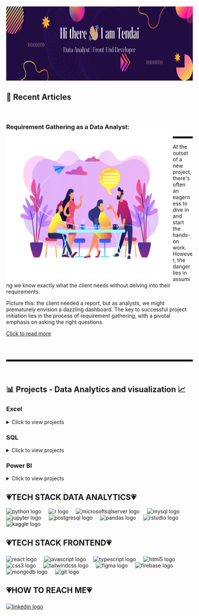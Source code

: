 <br clear="both">

<div align="center">
  <img height="200" width="100%" src="https://github.com/TendaiPhikiso/TendaiPhikiso/blob/main/Folder/Banner%20(2).png"  />
</div>

###


###

## 📜 Recent Articles 
<br>

### Requirement Gathering as a Data Analyst: <a><img align="left" width="450" height="400" src="https://github.com/TendaiPhikiso/TendaiPhikiso/blob/main/Folder/19198014%201.png"></a>
<hr style="border:2px solid black">
<p>
  At the outset of a new project, there's often an eagerness to dive in and start the hands-on work. However, the danger lies in assuming we know exactly what the client needs without delving into their requirements. 
  
Picture this: the client needed a report, but as analysts, we might prematurely envision a dazzling dashboard. The key to successful project initiation lies in the process of requirement gathering, with a pivotal emphasis on asking the right questions.
</p>

[Click to read more ](https://www.linkedin.com/pulse/requirement-gathering-data-analyst-tendai-phikiso-t4d9e%3FtrackingId=Ma80PcrXRfmtbmXN%252FpXXPw%253D%253D/?trackingId=Ma80PcrXRfmtbmXN%2FpXXPw%3D%3D)


<br> 
<br>

<hr style="border:2px solid black">
<br>

## 📊 Projects - Data Analytics and visualization 📈

### Excel

<details>
<summary>
Click to view projects
</summary>
  
* [Flipkart Ecommerce Product Dataset - Data Quality Assessment](https://github.com/TendaiPhikiso/Flipkart_EcommerceProduct_Dataset/tree/main)
* [Flipkart Ecommerce Product Dataset - Data Cleaning](https://github.com/TendaiPhikiso/Flipkart-Data-Cleaning)
* [Flipkart Ecommerce Product Dataset - Data Insights](https://github.com/TendaiPhikiso/Flipkart-Dataset-Findings)
</details>

### SQL

<details>
<summary>
Click to view projects
</summary>
  
* [Nashville Housing - Data Cleaning](https://github.com/TendaiPhikiso/DataCleaning)
</details>


### Power BI

<details>
<summary>
Click to view projects
</summary>
  
* [Data Professional Survey ](https://github.com/TendaiPhikiso/Data-Professional-Survey-PowerBI)
</details>



###
<h2 align="left">💗TECH STACK DATA ANALYTICS💗</h2>

<div align="left">
  <img src="https://img.shields.io/badge/Python-3776AB?logo=python&logoColor=white&style=for-the-badge" height="40" alt="python logo"  />
  <img width="12" />
  <img src="https://img.shields.io/badge/R-276DC3?logo=r&logoColor=white&style=for-the-badge" height="40" alt="r logo"  />
  <img width="12" />
  <img src="https://img.shields.io/badge/Microsoft SQL Server-CC2927?logo=microsoftsqlserver&logoColor=white&style=for-the-badge" height="40" alt="microsoftsqlserver logo"  />
  <img width="12" />
  <img src="https://img.shields.io/badge/MySQL-4479A1?logo=mysql&logoColor=white&style=for-the-badge" height="40" alt="mysql logo"  />
  <img width="12" />
  <img src="https://img.shields.io/badge/Jupyter-F37626?logo=jupyter&logoColor=black&style=for-the-badge" height="40" alt="jupyter logo"  />
  <img width="12" />
  <img src="https://img.shields.io/badge/PostgreSQL-4169E1?logo=postgresql&logoColor=white&style=for-the-badge" height="40" alt="postgresql logo"  />
  <img width="12" />
  <img src="https://img.shields.io/badge/pandas-150458?logo=pandas&logoColor=white&style=for-the-badge" height="40" alt="pandas logo"  />
  <img width="12" />
  <img src="https://img.shields.io/badge/RStudio-75AADB?logo=rstudio&logoColor=black&style=for-the-badge" height="40" alt="rstudio logo"  />
  <img width="12" />
  <img src="https://img.shields.io/badge/Kaggle-20BEFF?logo=kaggle&logoColor=black&style=for-the-badge" height="40" alt="kaggle logo"  />
</div>

###

<h2 align="left">💗TECH STACK FRONTEND💗</h2>

###

<div align="left">
  <img src="https://img.shields.io/badge/React-61DAFB?logo=react&logoColor=black&style=for-the-badge" height="30" alt="react logo"  />
  <img width="12" />
  <img src="https://img.shields.io/badge/JavaScript-F7DF1E?logo=javascript&logoColor=black&style=for-the-badge" height="30" alt="javascript logo"  />
  <img width="12" />
  <img src="https://img.shields.io/badge/TypeScript-3178C6?logo=typescript&logoColor=white&style=for-the-badge" height="30" alt="typescript logo"  />
  <img width="12" />
  <img src="https://img.shields.io/badge/HTML5-E34F26?logo=html5&logoColor=white&style=for-the-badge" height="30" alt="html5 logo"  />
  <img width="12" />
  <img src="https://img.shields.io/badge/CSS3-1572B6?logo=css3&logoColor=white&style=for-the-badge" height="30" alt="css3 logo"  />
  <img width="12" />
  <img src="https://img.shields.io/badge/Tailwind CSS-06B6D4?logo=tailwindcss&logoColor=black&style=for-the-badge" height="30" alt="tailwindcss logo"  />
  <img width="12" />
  <img src="https://img.shields.io/badge/Figma-F24E1E?logo=figma&logoColor=white&style=for-the-badge" height="30" alt="figma logo"  />
  <img width="12" />
  <img src="https://img.shields.io/badge/Firebase-FFCA28?logo=firebase&logoColor=black&style=for-the-badge" height="30" alt="firebase logo"  />
  <img width="12" />
  <img src="https://img.shields.io/badge/MongoDB-47A248?logo=mongodb&logoColor=white&style=for-the-badge" height="30" alt="mongodb logo"  />
  <img width="12" />
  <img src="https://img.shields.io/badge/Git-F05032?logo=git&logoColor=white&style=for-the-badge" height="30" alt="git logo"  />
<!--   <img width="12" />
  <img src="https://img.shields.io/badge/Python-3776AB?logo=python&logoColor=white&style=for-the-badge" height="30" alt="python logo"  />
  <img width="12" />
  <img src="https://img.shields.io/badge/R-276DC3?logo=r&logoColor=white&style=for-the-badge" height="30" alt="r logo"  /> -->
</div>

###

<h2 align="left">💗HOW TO REACH ME💗</h2>

###

<div align="left">
<!--   <a href="tphikiso@gmail.com" target="_blank">
    <img src="https://img.shields.io/static/v1?message=Gmail&logo=gmail&label=&color=D14836&logoColor=white&labelColor=&style=for-the-badge" height="35" alt="gmail logo"  />
  </a> -->
  <a href="https://www.linkedin.com/in/tendai-p-5884451b1/" target="_blank">
    <img src="https://img.shields.io/static/v1?message=LinkedIn&logo=linkedin&label=&color=0077B5&logoColor=white&labelColor=&style=for-the-badge" height="35" alt="linkedin logo"  />
  </a>
</div>

###

<br clear="both">
<!--
<img src="https://raw.githubusercontent.com/TendaiPhikiso/TendaiPhikiso/output/snake.svg" alt="Snake animation" />
>
###



